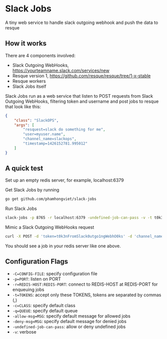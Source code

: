 # Slack Jobs
A tiny web service to handle slack outgoing webhook and push the data to resque

## How it works
There are 4 components involved:
* Slack Outgoing WebHooks, https://yourteamname.slack.com/services/new
* Resque version 1, https://github.com/resque/resque/tree/1-x-stable
* Resque workers
* Slack Jobs itself

Slack Jobs run as a web service that listen to POST requests from Slack Outgoing WebHooks, filtering token and username and post jobs to resque that look like this:

```json
{
	"class": "SlackOPS",
	"args": [
		"resquest=slack do something for me",
		"user=myuser.name",
		"channel_name=slackops",
		"timestamp=1426152781.995012"
	]
}
```

## A quick test
Set up an empty redis server, for example, localhost:6379

Get Slack Jobs by running

```sh
go get github.com/phamhongviet/slack-jobs
```

Run Slack Jobs

```sh
slack-jobs -p 8765 -r localhost:6379 -undefined-job-can-pass -v -t t0k3nFromSlack0utgo1ngWebhO0ks
```

Mimic a Slack Outgoing WebHooks request

```sh
curl -X POST -d 'token=t0k3nFromSlack0utgo1ngWebhO0ks' -d 'channel_name=slackops' -d 'timestamp=1426152781.995012' -d 'user_name=myuser.name' -d 'text=ops: slack do something for me' -d 'trigger_word=ops:' localhost:8765/api
```

You should see a job in your redis server like one above.

## Configuration Flags
* `-C=CONFIG-FILE`: specify configuration file
* `-p=PORT`: listen on PORT
* `-r=REDIS-HOST:REDIS-PORT`: connect to REDIS-HOST at REDIS-PORT for enqueuing jobs
* `-t=TOKENS`: accept only these TOKENS, tokens are separated by commas (,)
* `-c=CLASS`: specify default class
* `-q=QUEUE`: specify default queue
* `-allow-msg=MSG`: specify default message for allowed jobs
* `-deny-msg=MSG`: specify default message for denied jobs
* `-undefined-job-can-pass`: allow or deny undefined jobs
* `-v`: verbose

